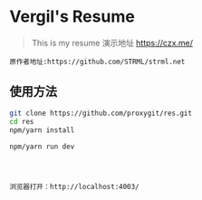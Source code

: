 # Vergil's Resume

> This is my resume
演示地址 https://czx.me/
    
    原作者地址:https://github.com/STRML/strml.net
## 使用方法

``` bash
git clone https://github.com/proxygit/res.git
cd res
npm/yarn install 
    
npm/yarn run dev




浏览器打开：http://localhost:4003/

```
